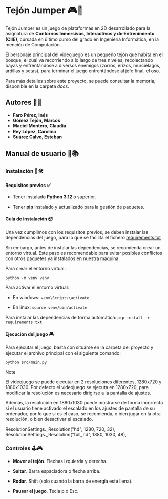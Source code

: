 # Tejón Jumper 🎮🚀

Tejón Jumper es un juego de plataformas en 2D desarrollado para la asignatura de **Contornos Inmersivos, Interactivos y de Entrenimiento (CIIE)**, cursada en último curso del grado en Ingeniería Informática, en la mención de Computación.

El personaje principal del videojuego es un pequeño tejón que habita en el bosque, el cual va recorriendo a lo largo de tres niveles, recolectando bayas y enfrentándose a diversos enemigos (zorros, erizos, murciélagos, ardillas y setas), para terminar el juego entrentándose al jefe final, el oso.

Para más detalles sobre este proyecto, se puede consultar la memoria, disponible en la carpeta _docs_.

## Autores 💪👥

- **Faro Pérez, Inés**
- **Gómez Tejón, Marcos**
- **Maciel Montero, Claudia**
- **Rey López, Carolina**
- **Suárez Calvo, Esteban**

## Manual de usuario 📝📚

### Instalación 🔧🛠️

#### Requisitos previos ✅

- Tener instalado **Python 3.12** o superior.

- Tener **pip** instalado y actualizado para la gestión de paquetes.

#### Guía de instalación 📦

Una vez cumplimos con los requisitos previos, se deben instalar las dependencias del juego, para lo que se facilita el fichero [requirements.txt](requirements.txt)

Sin embargo, antes de instalar las dependencias, se recomienda crear un entorno virtual. Este paso es recomendable para evitar posibles conflictos con otros paquetes ya instalados en nuestra máquina.

Para crear el entorno virtual:

`python -m venv venv`

Para activar el entorno virtual:

- En windows: `venv\Scripts\activate`

- En linux: `source venv/bin/activate`

Para instalar las dependencias de forma automática: `pip install -r requirements.txt`

#### Ejecución del juego 🎮

Para ejecutar el juego, basta con situarse en la carpeta del proyecto y ejecutar el archivo principal con el siguiente comando:

`python src/main.py`

> [!NOTE]
>
> El videojuego se puede ejecutar en 2 resoluciones diferentes, 1280x720 y 1880x1030. Por defecto el videojuego se ejecuta en 1280x720, para modificar la resolución es necesario dirigirse a la pantalla de ajustes.
>
> Además, la resolución en 1880x1030 puede mostrarse de forma incorrecta si el usuario tiene activado el escalado en los ajustes de pantalla de su ordenador, por lo que si es el caso, se recomienda, o bien jugar en la otra resolución, o bien desactivar el escalado.

ResolutionSettings._Resolution("hd", 1280, 720, 32),
ResolutionSettings._Resolution("full_hd", 1880, 1030, 48),

### Controles 🕹️🎮

- **Mover al tejón**. Flechas izquierda y derecha.

- **Saltar**. Barra espaciadora o flecha arriba.

- **Rodar**. Shift (solo cuando la barra de energía esté llena).

- **Pausar el juego**. Tecla p o Esc.
